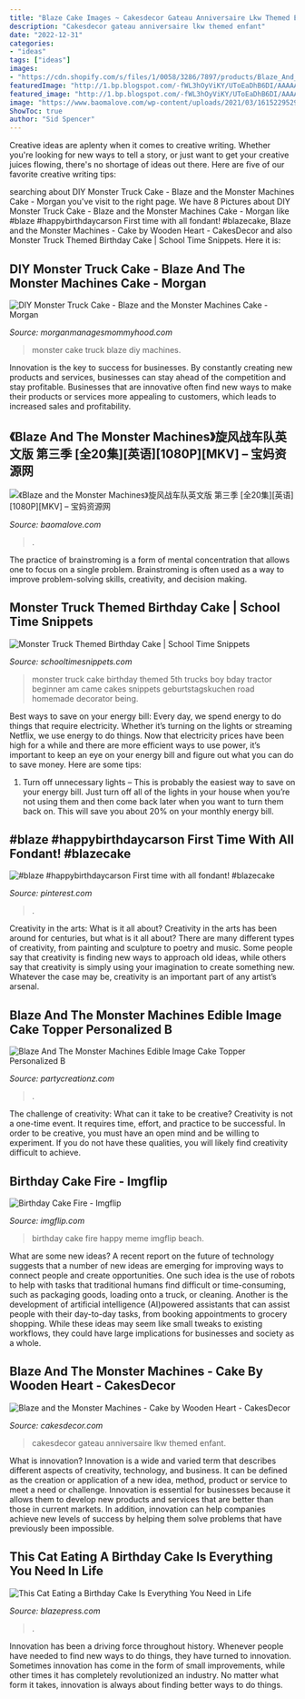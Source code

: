 ```yaml
---
title: "Blaze Cake Images ~ Cakesdecor Gateau Anniversaire Lkw Themed Enfant"
description: "Cakesdecor gateau anniversaire lkw themed enfant"
date: "2022-12-31"
categories:
- "ideas"
tags: ["ideas"]
images:
- "https://cdn.shopify.com/s/files/1/0058/3286/7897/products/Blaze_And_The_Monster_Machines_8_Round_2000x.jpg?v=1559207587"
featuredImage: "http://1.bp.blogspot.com/-fWL3hOyViKY/UToEaDhB6DI/AAAAAAAACqo/Ficw0I44wZ8/s640/puzzle,+tylers+5th+bday+014.JPG"
featured_image: "http://1.bp.blogspot.com/-fWL3hOyViKY/UToEaDhB6DI/AAAAAAAACqo/Ficw0I44wZ8/s640/puzzle,+tylers+5th+bday+014.JPG"
image: "https://www.baomalove.com/wp-content/uploads/2021/03/1615229529-b3c54cc0aa466a9.jpg"
ShowToc: true
author: "Sid Spencer"
---
```



Creative ideas are aplenty when it comes to creative writing. Whether you're looking for new ways to tell a story, or just want to get your creative juices flowing, there's no shortage of ideas out there. Here are five of our favorite creative writing tips: 

	

		
searching about DIY Monster Truck Cake - Blaze and the Monster Machines Cake - Morgan you've visit to the right page. We have 8 Pictures about DIY Monster Truck Cake - Blaze and the Monster Machines Cake - Morgan like #blaze #happybirthdaycarson First time with all fondant! #blazecake, Blaze and the Monster Machines - Cake by Wooden Heart - CakesDecor and also Monster Truck Themed Birthday Cake | School Time Snippets. Here it is:
		
    
## DIY Monster Truck Cake - Blaze And The Monster Machines Cake - Morgan

<img loading=lazy src="https://www.morganmanagesmommyhood.com/wp-content/uploads/2017/05/DSC_0078-1024x712.jpg" onerror="this.onerror=null;this.src='https://tse4.mm.bing.net/th?id=OIP.JRKfx0Y5jIph-kNzgDljMgHaFJ&amp;pid=15.1';" alt="DIY Monster Truck Cake - Blaze and the Monster Machines Cake - Morgan">

_Source: morganmanagesmommyhood.com_

>monster cake truck blaze diy machines. 

	

Innovation is the key to success for businesses. By constantly creating new products and services, businesses can stay ahead of the competition and stay profitable. Businesses that are innovative often find new ways to make their products or services more appealing to customers, which leads to increased sales and profitability.

    
## 《Blaze And The Monster Machines》旋风战车队英文版 第三季 [全20集][英语][1080P][MKV] – 宝妈资源网

<img loading=lazy src="https://www.baomalove.com/wp-content/uploads/2021/03/1615229529-b3c54cc0aa466a9.jpg" onerror="this.onerror=null;this.src='https://tse4.mm.bing.net/th?id=OIP.X3ipSkGSg9oHUmYTjCrboQHaEK&amp;pid=15.1';" alt="《Blaze and the Monster Machines》旋风战车队英文版 第三季 [全20集][英语][1080P][MKV] – 宝妈资源网">

_Source: baomalove.com_

>. 

	

The practice of brainstroming is a form of mental concentration that allows one to focus on a single problem. Brainstroming is often used as a way to improve problem-solving skills, creativity, and decision making.

    
## Monster Truck Themed Birthday Cake | School Time Snippets

<img loading=lazy src="http://1.bp.blogspot.com/-fWL3hOyViKY/UToEaDhB6DI/AAAAAAAACqo/Ficw0I44wZ8/s640/puzzle,+tylers+5th+bday+014.JPG" onerror="this.onerror=null;this.src='https://tse4.mm.bing.net/th?id=OIP.DNauSRvnsAzJiG2CeYWk0gHaJ4&amp;pid=15.1';" alt="Monster Truck Themed Birthday Cake | School Time Snippets">

_Source: schooltimesnippets.com_

>monster truck cake birthday themed 5th trucks boy bday tractor beginner am came cakes snippets geburtstagskuchen road homemade decorator being. 

	

Best ways to save on your energy bill:
Every day, we spend energy to do things that require electricity. Whether it’s turning on the lights or streaming Netflix, we use energy to do things. Now that electricity prices have been high for a while and there are more efficient ways to use power, it’s important to keep an eye on your energy bill and figure out what you can do to save money. Here are some tips: 
1. Turn off unnecessary lights – This is probably the easiest way to save on your energy bill. Just turn off all of the lights in your house when you’re not using them and then come back later when you want to turn them back on. This will save you about 20% on your monthly energy bill. 

    
## #blaze #happybirthdaycarson First Time With All Fondant! #blazecake

<img loading=lazy src="https://i.pinimg.com/originals/53/a9/fd/53a9fddfaa265f4ea387061a4405990a.jpg" onerror="this.onerror=null;this.src='https://tse2.mm.bing.net/th?id=OIP.Cx_NcODQ1JyGDjf9OpLkFgHaJ4&amp;pid=15.1';" alt="#blaze #happybirthdaycarson First time with all fondant! #blazecake">

_Source: pinterest.com_

>. 

	

Creativity in the arts: What is it all about?
Creativity in the arts has been around for centuries, but what is it all about? There are many different types of creativity, from painting and sculpture to poetry and music. Some people say that creativity is finding new ways to approach old ideas, while others say that creativity is simply using your imagination to create something new. Whatever the case may be, creativity is an important part of any artist’s arsenal.

    
## Blaze And The Monster Machines Edible Image Cake Topper Personalized B

<img loading=lazy src="https://cdn.shopify.com/s/files/1/0058/3286/7897/products/Blaze_And_The_Monster_Machines_8_Round_2000x.jpg?v=1559207587" onerror="this.onerror=null;this.src='https://tse2.mm.bing.net/th?id=OIP.oa4D4Eq-TQ3Ze3NubrwgFwHaHa&amp;pid=15.1';" alt="Blaze And The Monster Machines Edible Image Cake Topper Personalized B">

_Source: partycreationz.com_

>. 

	

The challenge of creativity: What can it take to be creative?
Creativity is not a one-time event. It requires time, effort, and practice to be successful. In order to be creative, you must have an open mind and be willing to experiment. If you do not have these qualities, you will likely find creativity difficult to achieve.

    
## Birthday Cake Fire - Imgflip

<img loading=lazy src="https://i.imgflip.com/1h7f5j.jpg" onerror="this.onerror=null;this.src='https://tse2.mm.bing.net/th?id=OIP.wKjxmdODfGFgOd7S3VnGlAAAAA&amp;pid=15.1';" alt="Birthday Cake Fire - Imgflip">

_Source: imgflip.com_

>birthday cake fire happy meme imgflip beach. 

	

What are some new ideas?
A recent report on the future of technology suggests that a number of new ideas are emerging for improving ways to connect people and create opportunities. One such idea is the use of robots to help with tasks that traditional humans find difficult or time-consuming, such as packaging goods, loading onto a truck, or cleaning. Another is the development of artificial intelligence (AI)powered assistants that can assist people with their day-to-day tasks, from booking appointments to grocery shopping. While these ideas may seem like small tweaks to existing workflows, they could have large implications for businesses and society as a whole.

    
## Blaze And The Monster Machines - Cake By Wooden Heart - CakesDecor

<img loading=lazy src="https://pic.cakesdecor.com/m/u7cv26mxt2npxp3x7ejt.jpg" onerror="this.onerror=null;this.src='https://tse1.mm.bing.net/th?id=OIP.lnrlZe7dPPKaryuwSs0NOQHaKY&amp;pid=15.1';" alt="Blaze and the Monster Machines - Cake by Wooden Heart - CakesDecor">

_Source: cakesdecor.com_

>cakesdecor gateau anniversaire lkw themed enfant. 

	

What is innovation?
Innovation is a wide and varied term that describes different aspects of creativity, technology, and business. It can be defined as the creation or application of a new idea, method, product or service to meet a need or challenge. Innovation is essential for businesses because it allows them to develop new products and services that are better than those in current markets. In addition, innovation can help companies achieve new levels of success by helping them solve problems that have previously been impossible.

    
## This Cat Eating A Birthday Cake Is Everything You Need In Life

<img loading=lazy src="https://blazepress.com/.image/c_fit,h_600,w_600/MTM4NTkzNzA3NTA2MDE3NzAy/cat-eating-birthday-cake-1jpg.jpg" onerror="this.onerror=null;this.src='https://tse4.mm.bing.net/th?id=OIP.uUMt6Ww1VFVxvznbwrYbXgHaFj&amp;pid=15.1';" alt="This Cat Eating a Birthday Cake Is Everything You Need in Life">

_Source: blazepress.com_

>. 

	

Innovation has been a driving force throughout history. Whenever people have needed to find new ways to do things, they have turned to innovation. Sometimes innovation has come in the form of small improvements, while other times it has completely revolutionized an industry. No matter what form it takes, innovation is always about finding better ways to do things.


